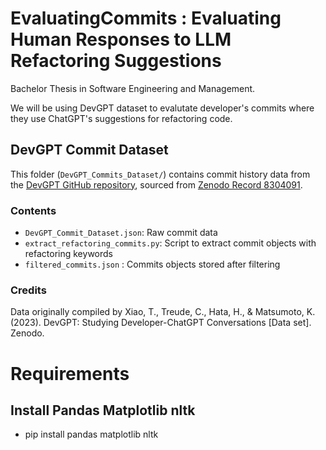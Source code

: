 # EvaluatingCommits : Evaluating Human Responses to LLM Refactoring Suggestions
Bachelor Thesis in Software Engineering and Management.

We will be using DevGPT dataset to evalutate developer's commits where they use ChatGPT's suggestions for refactoring code.

## DevGPT Commit Dataset

This folder (`DevGPT_Commits_Dataset/`) contains commit history data from the [DevGPT GitHub repository](https://github.com/NAIST-SE/DevGPT), sourced from [Zenodo Record 8304091](https://zenodo.org/records/8304091).

### Contents
- `DevGPT_Commit_Dataset.json`: Raw commit data
- `extract_refactoring_commits.py`: Script to extract commit objects with refactoring keywords
- `filtered_commits.json` : Commits objects stored after filtering

### Credits
Data originally compiled by Xiao, T., Treude, C., Hata, H., & Matsumoto, K. (2023). DevGPT: Studying Developer-ChatGPT Conversations [Data set]. Zenodo.

# Requirements
## Install Pandas Matplotlib nltk
- pip install pandas matplotlib nltk
